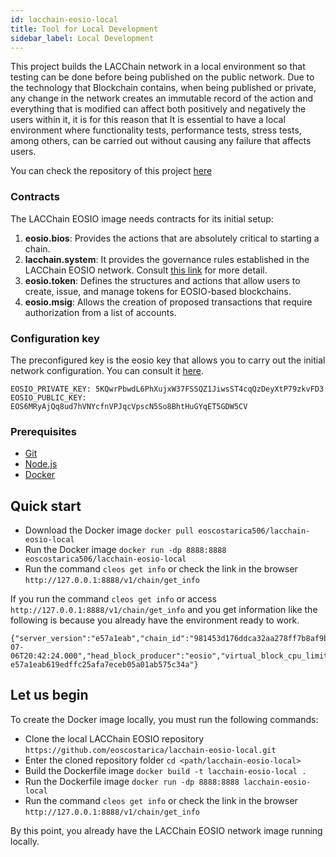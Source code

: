 ```yaml
---
id: lacchain-eosio-local
title: Tool for Local Development
sidebar_label: Local Development
---
```


This project builds the LACChain network in a local environment so that testing can be done before being published on the public network. Due to the technology that Blockchain contains, when being published or private, any change in the network creates an immutable record of the action and everything that is modified can affect both positively and negatively the users within it, it is for this reason that It is essential to have a local environment where functionality tests, performance tests, stress tests, among others, can be carried out without causing any failure that affects users.

You can check the repository of this project [here](https://github.com/eoscostarica/lacchain-eosio-local)

### Contracts

The LACChain EOSIO image needs contracts for its initial setup:

1. **eosio.bios**: Provides the actions that are absolutely critical to starting a chain.
2. **lacchain.system**: It provides the governance rules established in the LACChain EOSIO network. Consult [this link](../eosio/) for more detail.
3. **eosio.token**: Defines the structures and actions that allow users to create, issue, and manage tokens for EOSIO-based blockchains.
4. **eosio.msig**: Allows the creation of proposed transactions that require authorization from a list of accounts.

### Configuration key

The preconfigured key is the eosio key that allows you to carry out the initial network configuration. You can consult it [here](https://github.com/eoscostarica/lacchain-eosio-local/blob/main/Dockerfile#L43).
```
EOSIO_PRIVATE_KEY: 5KQwrPbwdL6PhXujxW37FSSQZ1JiwsST4cqQzDeyXtP79zkvFD3
EOSIO_PUBLIC_KEY:  EOS6MRyAjQq8ud7hVNYcfnVPJqcVpscN5So8BhtHuGYqET5GDW5CV
```

### Prerequisites

- [Git](https://git-scm.com/)
- [Node.js](https://nodejs.org/en/)
- [Docker](https://www.docker.com/)

## Quick start

- Download the Docker image `docker pull eoscostarica506/lacchain-eosio-local`
- Run the Docker image `docker run -dp 8888:8888 eoscostarica506/lacchain-eosio-local`
- Run the command `cleos get info` or check the link in the browser `http://127.0.0.1:8888/v1/chain/get_info`

If you run the command `cleos get info` or access `http://127.0.0.1:8888/v1/chain/get_info` and you get information like the following is because you already have the environment ready to work.

```
{"server_version":"e57a1eab","chain_id":"981453d176ddca32aa278ff7b8af9bf4632de00ab49db273db03115705d90c5a","head_block_num":7,"last_irreversible_block_num":6,"last_irreversible_block_id":"00000006ce0e04cb174e797d1f910945d1ba1c82d925c0f0e3721e392e72e37d","head_block_id":"0000000728b21e87b801d17207477c9cc057e1ff7535ce4c4bae5c38d779f531","head_block_time":"2021-07-06T20:42:24.000","head_block_producer":"eosio","virtual_block_cpu_limit":201202,"virtual_block_net_limit":1054885,"block_cpu_limit":199900,"block_net_limit":1048576,"server_version_string":"v2.0.12","fork_db_head_block_num":7,"fork_db_head_block_id":"0000000728b21e87b801d17207477c9cc057e1ff7535ce4c4bae5c38d779f531","server_full_version_string":"v2.0.12-e57a1eab619edffc25afa7eceb05a01ab575c34a"}
```

## Let us begin

To create the Docker image locally, you must run the following commands:

- Clone the local LACChain EOSIO repository `https://github.com/eoscostarica/lacchain-eosio-local.git`
- Enter the cloned repository folder `cd <path/lacchain-eosio-local>`
- Build the Dockerfile image `docker build -t lacchain-eosio-local .`
- Run the Dockerfile image `docker run -dp 8888:8888 lacchain-eosio-local`
- Run the command `cleos get info` or check the link in the browser `http://127.0.0.1:8888/v1/chain/get_info`

By this point, you already have the LACChain EOSIO network image running locally.


